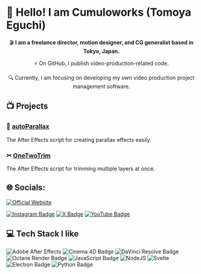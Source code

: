# 🚀 Hello! I am Cumuloworks (Tomoya Eguchi)

<center>

🎬️ **I am a freelance director, motion designer, and CG generalist based in Tokyo, Japan.**

⚡️ On GitHub, I publish video-production-related code.

🔍️ Currently, I am focusing on developing my own video production project management software.


</center>

## 📺 Projects

### 📸 [autoParallax](https://cumuloworks.gumroad.com/l/autoparallax2)

The After Effects script for creating parallax effects easily.

### ✂ [OneTwoTrim](https://github.com/cumuloworks/OneTwoTrim)

The After Effects script for trimming multiple layers at once.

## 🌐 Socials:


[![Official Website](https://img.shields.io/badge/Official%20Website-000?logo=googlechrome&logoColor=fff&style=for-the-badge)](https://cumulo.works/)

[![Instagram Badge](https://img.shields.io/badge/Instagram-E4405F?logo=instagram&logoColor=fff&style=for-the-badge)](https://instagram.com/cumuloworks)
[![X Badge](https://img.shields.io/badge/X-000?logo=x&logoColor=fff&style=for-the-badge)](https://x.com/cumuloworks)
[![YouTube Badge](https://img.shields.io/badge/YouTube-FF0000?logo=youtube&logoColor=fff&style=for-the-badge)](https://www.youtube.com/@cumuloworks)



## 💻 Tech Stack I like

![Adobe After Effects](https://img.shields.io/badge/Adobe%20After%20Effects-9999FF.svg?style=flat-square&logo=Adobe%20After%20Effects&logoColor=white)
![Cinema 4D Badge](https://img.shields.io/badge/Cinema%204D-011A6A?logo=cinema4d&logoColor=fff&style=flat-square)
![DaVinci Resolve Badge](https://img.shields.io/badge/DaVinci%20Resolve-233A51?logo=davinciresolve&logoColor=fff&style=flat-square)
![Octane Render Badge](https://img.shields.io/badge/Octane%20Render-000?logo=octanerender&logoColor=fff&style=flat-square)
![JavaScript Badge](https://img.shields.io/badge/JavaScript-F7DF1E?logo=javascript&logoColor=000&style=flat-square)
![NodeJS](https://img.shields.io/badge/node.js-6DA55F?style=flat-square&logo=node.js&logoColor=white)
![Svelte](https://img.shields.io/badge/svelte-%23f1413d.svg?style=flat-square&logo=svelte&logoColor=white)
![Electron Badge](https://img.shields.io/badge/Electron-47848F?logo=electron&logoColor=fff&style=flat-square)
![Python Badge](https://img.shields.io/badge/Python-3776AB?logo=python&logoColor=fff&style=flat-square)
